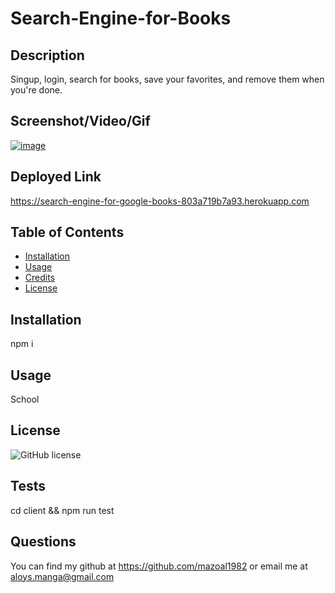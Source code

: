 # Search-Engine-for-Books


## Description

Singup, login, search for books, save your favorites, and remove them when you're done.

## Screenshot/Video/Gif
[![image](https://github.com/mazoal1982/Search-Engine-for-Books/assets/91248776/731a4387-0d24-4038-9326-55d0d9c13d8d)](https://static.bc-edx.com/coding/full-stack/21-MERN/assets/21-mern-homework-demo-01.gif)

## Deployed Link
https://search-engine-for-google-books-803a719b7a93.herokuapp.com

## Table of Contents 
- [Installation](#installation)
- [Usage](#usage)
- [Credits](#credits)
- [License](#license)
 

 
## Installation
 
npm i
 
## Usage
 
School
 
## License
 

  ![GitHub license](https://img.shields.io/badge/license-MIT-blue.svg)
  

 
## Tests
 
cd client && npm run test
 
## Questions
 
 You can find my github at https://github.com/mazoal1982 or email me at aloys.manga@gmail.com
